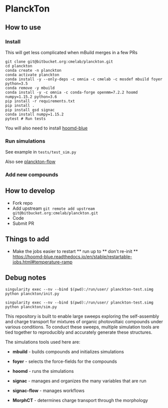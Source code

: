 # PlanckTon

## How to use

### Install

This will get less complicated when mBuild merges in a few PRs

```
git clone git@bitbucket.org:cmelab/planckton.git
cd planckton
conda create -n planckton
conda activate planckton
conda install -y --only-deps -c omnia -c cmelab -c mosdef mbuild foyer python=3.5
conda remove -y mbuild
conda install -y -c omnia -c conda-forge openmm=7.2.2 hoomd numpy=1.15.2 python=3.6
pip install -r requirements.txt
pip install .
pip install gsd signac
conda install numpy=1.15.2
pytest # Run tests
```

You will also need to install [hoomd-blue](https://hoomd-blue.readthedocs.io/en/stable/)

### Run simulations

See example in `tests/test_sim.py`

Also see [planckton-flow](https://bitbucket.org/cmelab/planckton-flow)

### Add new compounds 


## How to develop

* Fork repo
* Add upstream `git remote add upstream git@bitbucket.org:cmelab/planckton.git`
* Code
* Submit PR

## Things to add

* Make the jobs easier to restart
** run up to
** don't re-init
** https://hoomd-blue.readthedocs.io/en/stable/restartable-jobs.html#temperature-ramp

## Debug notes 

`singularity exec --nv --bind $(pwd):/run/user/ planckton-test.simg python planckton/init.py`

`singularity exec --nv --bind $(pwd):/run/user/ planckton-test.simg python planckton/sim.py`

This repository is built to enable large sweeps exploring the self-assembly and charge transport 
for mixtures of organic photovoltaic compounds under various conditions.
To conduct these sweeps, multiple simulation tools are tied together 
to reproducibly and accurately generate these structures.

The simulations tools used here are:

* **mbuild** - builds compounds and initializes simulations

* **foyer** - selects the force-fields for the compounds

* **hoomd** - runs the simulations

* **signac** - manages and organizes the many variables that are run

* **signac-flow** - manages workflows

* **MorphCT** - determines charge transport through the morphology
